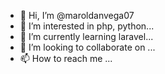 - 👋 Hi, I’m @maroldanvega07
- 👀 I’m interested in php, python...
- 🌱 I’m currently learning laravel...
- 💞️ I’m looking to collaborate on ...
- 📫 How to reach me ...

<!---
maroldanvega07/maroldanvega07 is a ✨ special ✨ repository because its `README.md` (this file) appears on your GitHub profile.
You can click the Preview link to take a look at your changes.
--->
